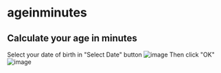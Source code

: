 # ageinminutes
Calculate your age in minutes
----------------------------------------
Select your date of birth in "Select Date" button
![image](https://user-images.githubusercontent.com/59311731/177803760-462be0f3-95c4-49ca-ab88-8fd84f59a29e.png)
Then click "OK"
![image](https://user-images.githubusercontent.com/59311731/177803825-2094a0bb-7086-4554-9616-db9de65307f8.png)
